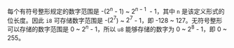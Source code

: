 每个有符号整形规定的数字范围是 -($2^n$ - 1) ~ $2^{n-1}$  - 1，其中 `n` 是该定义形式的位长度。因此 `i8` 可存储数字范围是 -($2^7$) ~ $2^7$ - 1，即 -128 ~ 127。无符号整形可以存储的数字范围是 0 ~ $2^n$ - 1，所以 `u8` 能够存储的数字为 0 ~ $2^8$ - 1，即 0 ~ 255。
